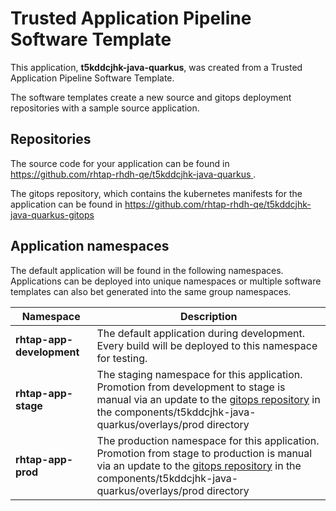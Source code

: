 # Trusted Application Pipeline Software Template

This application, **t5kddcjhk-java-quarkus**, was created from a Trusted Application Pipeline Software Template.

The software templates create a new source and gitops deployment repositories with a sample source application. 

## Repositories

The source code for your application can be found in [https://github.com/rhtap-rhdh-qe/t5kddcjhk-java-quarkus ](https://github.com/rhtap-rhdh-qe/t5kddcjhk-java-quarkus ).
 
The gitops repository, which contains the kubernetes manifests for the application can be found in 
[https://github.com/rhtap-rhdh-qe/t5kddcjhk-java-quarkus-gitops ](https://github.com/rhtap-rhdh-qe/t5kddcjhk-java-quarkus-gitops ) 

## Application namespaces 

The default application will be found in the following namespaces. Applications can be deployed into unique namespaces or multiple software templates can also bet generated into the same group namespaces.  

|  Namespace   |  Description   |  
| -------- | -------- |   
| **rhtap-app-development** | The default application during development. Every build will be deployed to this namespace for testing. | 
| **rhtap-app-stage** | The staging namespace for this application. Promotion from development to stage is manual via an update to the [gitops repository](https://github.com/rhtap-rhdh-qe/t5kddcjhk-java-quarkus-gitops ) in the components/t5kddcjhk-java-quarkus/overlays/prod directory |  
| **rhtap-app-prod** | The production namespace for this application. Promotion from stage to production is manual via an update to the [gitops repository](https://github.com/rhtap-rhdh-qe/t5kddcjhk-java-quarkus-gitops ) in the components/t5kddcjhk-java-quarkus/overlays/prod directory | 